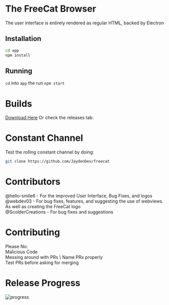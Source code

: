 # The FreeCat Browser
The user interface is entirely rendered as regular HTML, backed by Electron
## Installation
```bash
cd app
npm install
```
## Running

`cd` into `app` the run `npm start`

# Builds
[Download Here](https://dl.jaydendev.repl.co/freecat)
Or check the releases tab.
# Constant Channel
Test the rolling constant channel by doing:
```bash
git clone https://github.com/JaydenDev/freecat
```
# Contributors
@hello-smile6 - For the improved User Interface, Bug Fixes, and logos \
@webdev03 - For bug fixes, features, and suggesting the use of webviews. As well as creating the FreeCat logo \
@ScolderCreations - For bug fixes and suggestions
# Contributing
Please No: \
Malicious Code \
Messing around with PRs \ 
Name PRs properly \
Test PRs before asking for merging
# Release Progress
![progress](https://progress-bar.dev/44/?title=1.1)
